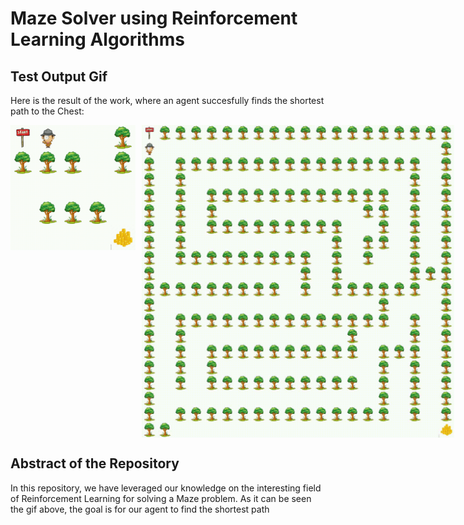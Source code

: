 # Maze Solver using Reinforcement Learning Algorithms

## Test Output Gif
Here is the result of the work, where an agent succesfully finds the shortest path to the Chest:


<div style="display: flex; gap: 10px;">
  <img src="https://github.com/amiraliaali/maze_solver/blob/main/output_videos/output_video.gif" width="200" height="200" />
  <img src="https://github.com/amiraliaali/maze_solver/blob/main/output_videos/output_video_1.gif" width="500" height="500" />
</div>


## Abstract of the Repository
In this repository, we have leveraged our knowledge on the interesting field of Reinforcement Learning for solving a Maze problem. As it can be seen the gif above, the goal is for our agent to find the shortest path 